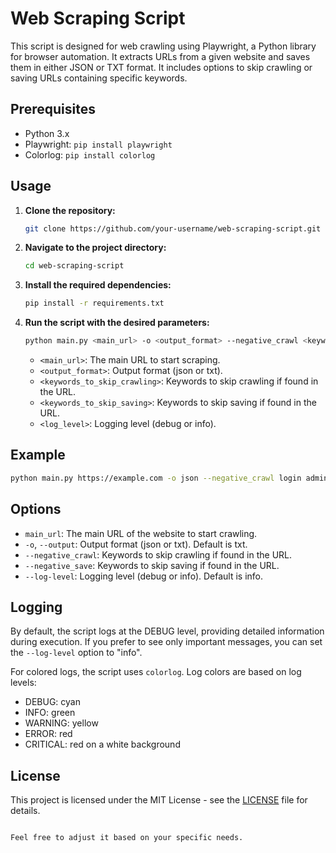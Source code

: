 # Web Scraping Script

This script is designed for web crawling using Playwright, a Python library for browser automation. It extracts URLs from a given website and saves them in either JSON or TXT format. It includes options to skip crawling or saving URLs containing specific keywords.

## Prerequisites

- Python 3.x
- Playwright: `pip install playwright`
- Colorlog: `pip install colorlog`

## Usage

1. **Clone the repository:**

    ```bash
    git clone https://github.com/your-username/web-scraping-script.git
    ```

2. **Navigate to the project directory:**

    ```bash
    cd web-scraping-script
    ```

3. **Install the required dependencies:**

    ```bash
    pip install -r requirements.txt
    ```

4. **Run the script with the desired parameters:**

    ```bash
    python main.py <main_url> -o <output_format> --negative_crawl <keywords_to_skip_crawling> --negative_save <keywords_to_skip_saving> --log-level <log_level>
    ```

    - `<main_url>`: The main URL to start scraping.
    - `<output_format>`: Output format (json or txt).
    - `<keywords_to_skip_crawling>`: Keywords to skip crawling if found in the URL.
    - `<keywords_to_skip_saving>`: Keywords to skip saving if found in the URL.
    - `<log_level>`: Logging level (debug or info).

## Example

```bash
python main.py https://example.com -o json --negative_crawl login admin --negative_save logout --log-level info
```

## Options

- `main_url`: The main URL of the website to start crawling.
- `-o`, `--output`: Output format (json or txt). Default is txt.
- `--negative_crawl`: Keywords to skip crawling if found in the URL.
- `--negative_save`: Keywords to skip saving if found in the URL.
- `--log-level`: Logging level (debug or info). Default is info.

## Logging

By default, the script logs at the DEBUG level, providing detailed information during execution. If you prefer to see only important messages, you can set the `--log-level` option to "info".

For colored logs, the script uses `colorlog`. Log colors are based on log levels:
- DEBUG: cyan
- INFO: green
- WARNING: yellow
- ERROR: red
- CRITICAL: red on a white background

## License

This project is licensed under the MIT License - see the [LICENSE](LICENSE) file for details.
```

Feel free to adjust it based on your specific needs.
